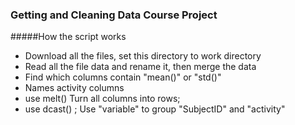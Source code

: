 ### Getting and Cleaning Data Course Project

#####How the script works 

* Download all the files, set this directory to work directory
* Read all the file data and rename it, then merge the data
* Find  which columns contain "mean()" or "std()"
* Names activity columns
* use melt() Turn all columns into rows;
* use dcast() ; Use "variable" to group "SubjectID" and "activity"

